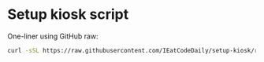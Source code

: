 # Setup kiosk script
One-liner using GitHub raw:

```sh
curl -sSL https://raw.githubusercontent.com/IEatCodeDaily/setup-kiosk/refs/heads/main/setup-kiosk.sh | sudo bash
```